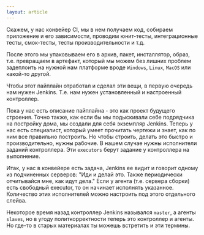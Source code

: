 ```yaml
---
layout: article
---
```

Скажем, у нас конвейер CI, мы в нем получаем код, собираем приложение и его зависимости, проводим юнит-тесты, интеграционные тесты, смок-тесты, тесты производительности и т.д.

После этого мы упаковываем его в архив, пакет, инсталлятор, образ, т.е. превращаем в артефакт, который мы можем без лишних проблем задеплоить на нужной нам платформе вроде `Windows`, `Linux`, `MacOS` или какой-то другой.

Чтобы этот пайплайн отработал и сделал эти вещи, в первую очередь нам нужен Jenkins. Т.е. нам нужен установленный и настроенный контроллер. 

Пока у нас есть описание пайплайна - это как проект будущего строения. Точно также, как если бы мы подыскивали себе подрядчика на постройку дома, мы создали для себя экземпляр Jenkins. Теперь у нас есть специалист, который умеет прочитать чертежи и знает, как по ним все правильно построить. Но чтобы строить, делать это быстро и производительно, нужны рабочие. В нашем случае нужны исполнители заданий контроллера. Эти `executors` берут задание у контроллера на выполнение.

Итак, у нас в конвейере есть задача, Jenkins ее видит и говорит одному из подчиненных серверов: "Иди и делай это. Также периодически отчитывайся мне, как идут дела." Если у агента (т.е. сервера сборки) есть свободный executor, то он начинает исполнять указанное. Количество этих исполнителей можно настроить под этого отдельного слейва.

Некоторое время назад контроллер Jenkins назывался `master`, а агенты `slaves`, но в угоду политкорректности теперь это контроллер и агенты. Но где-то в старых материалах ты можешь встретить и эти термины.
